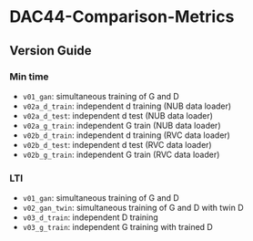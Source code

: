 # DAC44-Comparison-Metrics

## Version Guide
### Min time
* `v01_gan`: simultaneous training of G and D
* `v02a_d_train`: independent d training (NUB data loader)
* `v02a_d_test`: independent d test (NUB data loader)
* `v02a_g_train`: independent G train (NUB data loader)
* `v02b_d_train`: independent d training (RVC data loader)
* `v02b_d_test`: independent d test (RVC data loader)
* `v02b_g_train`: independent G train (RVC data loader)

### LTI
* `v01_gan`: simultaneous training of G and D
* `v02_gan_twin`: simultaneous training of G and D with twin D
* `v03_d_train`: independent D training
* `v03_g_train`: independent G training with trained D

